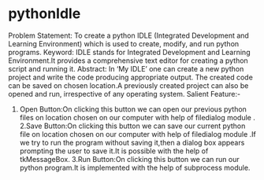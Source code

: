 # pythonIdle
Problem Statement: 
To create a python IDLE (Integrated Development and Learning Environment) which is used to create, modify, and run python programs. 
Keyword: 
IDLE stands for Integrated Development and Learning Environment.It provides a comprehensive text editor for creating a python script and running it. 
Abstract:
In ‘My IDLE’ one can create a new python project and write the code producing appropriate output. The created code can be saved on chosen location.A previously created project can also be opened and run, irrespective of any operating system. 
Salient Feature:- 
1. Open Button:On clicking this button we can open our previous python files on location chosen on our computer with help of filedialog module . 
2.Save Button:On clicking this button we can save our current python file on location chosen on our computer with help of filedialog module .If we try to run the program without saving it,then a dialog box appears prompting the user to save it.It is possible with the help of tkMessageBox. 
3.Run Button:On clicking this button we can run our python program.It is implemented with the help of subprocess module.

